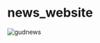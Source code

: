# news_website

![gudnews](https://github.com/guzzun/news_website/assets/77429704/0a4f4177-11bd-4650-a0fb-4bd5ab992cbc)
